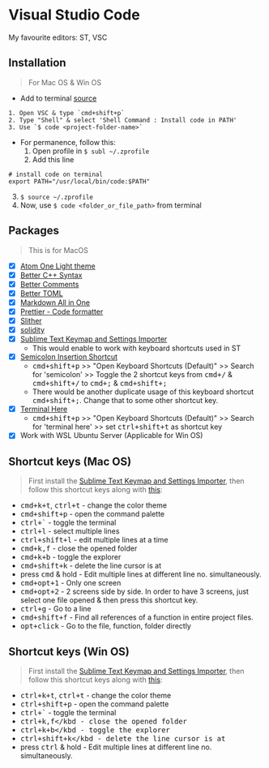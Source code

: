 # Visual Studio Code

My favourite editors: ST, VSC

## Installation
> For Mac OS & Win OS

* Add to terminal [source](https://stackoverflow.com/a/36882426)
```
1. Open VSC & type `cmd+shift+p`
2. Type "Shell" & select 'Shell Command : Install code in PATH'
3. Use `$ code <project-folder-name>`
```
* For permanence, follow this:
  1. Open profile in `$ subl ~/.zprofile`
  2. Add this line
```
# install code on terminal
export PATH="/usr/local/bin/code:$PATH"
```
  3. `$ source ~/.zprofile`
  4. Now, use `$ code <folder_or_file_path>` from terminal

## Packages
> This is for MacOS

* [x] [Atom One Light theme](https://marketplace.visualstudio.com/items?itemName=akamud.vscode-theme-onelight)
* [x] [Better C++ Syntax](https://marketplace.visualstudio.com/items?itemName=jeff-hykin.better-cpp-syntax)
* [x] [Better Comments](https://marketplace.visualstudio.com/items?itemName=aaron-bond.better-comments)
* [x] [Better TOML](https://marketplace.visualstudio.com/items?itemName=bungcip.better-toml)
* [x] [Markdown All in One](https://marketplace.visualstudio.com/items?itemName=yzhang.markdown-all-in-one)
* [x] [Prettier - Code formatter](https://marketplace.visualstudio.com/items?itemName=SimonSiefke.prettier-vscode) 
* [x] [Slither](https://marketplace.visualstudio.com/items?itemName=trailofbits.slither-vscode)
* [x] [solidity](https://marketplace.visualstudio.com/items?itemName=JuanBlanco.solidity)
* [x] [Sublime Text Keymap and Settings Importer](https://marketplace.visualstudio.com/items?itemName=ms-vscode.sublime-keybindings)
  - This would enable to work with keyboard shortcuts used in ST
* [x] [Semicolon Insertion Shortcut](https://marketplace.visualstudio.com/items?itemName=chrisvltn.vs-code-semicolon-insertion)
  - <kbd>cmd+shift+p</kbd> >> "Open Keyboard Shortcuts (Default)" >> Search for 'semicolon' >> Toggle the 2 shortcut keys from <kbd>cmd+/</kbd> & <kbd>cmd+shift+/</kbd> to <kbd>cmd+;</kbd> & <kbd>cmd+shift+;</kbd>
  - There would be another duplicate usage of this keyboard shortcut <kbd>cmd+shift+;</kbd>. Change that to some other shortcut key.
* [x] [Terminal Here](https://marketplace.visualstudio.com/items?itemName=Tyriar.vscode-terminal-here)
  -  <kbd>cmd+shift+p</kbd> >> "Open Keyboard Shortcuts (Default)" >> Search for 'terminal here' >> set <kbd>ctrl+shift+t</kbd> as shortcut key
* [x] Work with WSL Ubuntu Server (Applicable for Win OS)  

## Shortcut keys (Mac OS)
> First install the [Sublime Text Keymap and Settings Importer](https://marketplace.visualstudio.com/items?itemName=ms-vscode.sublime-keybindings), then follow this shortcut keys along with [this](https://github.com/abhi3700/my_coding_toolkit/blob/master/sublime_all.md#shortcut-keys):

* <kbd>cmd+k+t</kbd>, <kbd>ctrl+t</kbd> - change the color theme
* <kbd>cmd+shift+p</kbd> - open the command palette
* <kbd>ctrl+`</kbd> - toggle the terminal
* <kbd>ctrl+l</kbd> - select multiple lines
* <kbd>ctrl+shift+l</kbd> - edit multiple lines at a time
* <kbd>cmd+k,f</kbd> - close the opened folder
* <kbd>cmd+k+b</kbd> - toggle the explorer
* <kbd>cmd+shift+k</kbd> - delete the line cursor is at
* press <kbd>cmd</kbd> & hold - Edit multiple lines at different line no. simultaneously.
* <kbd>cmd+opt+1</kbd> - Only one screen
* <kbd>cmd+opt+2</kbd> - 2 screens side by side. In order to have 3 screens, just select one file opened & then press this shortcut key.
* <kbd>ctrl+g</kbd> - Go to a line
* <kbd>cmd+shift+f</kbd> - Find all references of a function in entire project files.
* <kbd>opt+click</kbd> - Go to the file, function, folder directly

## Shortcut keys (Win OS)
> First install the [Sublime Text Keymap and Settings Importer](https://marketplace.visualstudio.com/items?itemName=ms-vscode.sublime-keybindings), then follow this shortcut keys along with [this](https://github.com/abhi3700/my_coding_toolkit/blob/master/sublime_all.md#shortcut-keys):

* <kbd>ctrl+k+t</kbd>, <kbd>ctrl+t</kbd> - change the color theme
* <kbd>ctrl+shift+p</kbd> - open the command palette
* <kbd>ctrl+`</kbd> - toggle the terminal
* <kbd>ctrl+k,f</kbd - close the opened folder
* <kbd>ctrl+k+b</kbd - toggle the explorer
* <kbd>ctrl+shift+k</kbd - delete the line cursor is at
* press <kbd>ctrl</kbd> & hold - Edit multiple lines at different line no. simultaneously.
